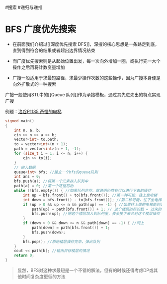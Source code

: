 #搜索 #递归与递推
# BFS 广度优先搜索

- 在前面我们介绍过[[深度优先搜索 DFS]]，深搜的核心思想是一条路走到底，直到得到符合的结果或者超出边界情况结束

- 而广度优先搜索则是从起始位置出发，每一次向外增加一圈，或执行完一大个操作之后再将计数变量增加

- 广搜一般适用于求最短路径，求最少操作次数的这些操作，因为广搜本身便是向外扩散式的一种搜索

广搜一般使用STL中的[[Queue 队列]]作为承接模板，通过其先进先出的特点实现广搜

例题：[洛谷P1135 奇怪的电梯](https://www.luogu.com.cn/problem/P1135)

```cpp
signed main()
{
    int n, a, b;
    cin >> n >> a >> b;
    vector<int> to,path;
    to = vector<int>(n + 1);
    path = vector<int>(n + 1, -1);
    for (size_t i = 1; i <= n; i++) {
        cin >> to[i];
    }
    // 输入数据
    queue<int> bfs; //建立一个bfs的queue队列
    int ans = 0;
    bfs.push(a); //将第一个元素存入队列中
    path[a] = 0; //第一个路径初始
    while (!bfs.empty()) { //如果队列非空，就说明仍然有可以进行下去的操作
        int up = bfs.front() + to[bfs.front()]; //第一种可能，往上坐电梯
        int down = bfs.front() - to[bfs.front()]; //第二种可能，往下坐电梯
        if (up > 0 && up <= n && path[up] == -1) { //如果往上做的电梯能到达(即存在这个楼层)，且这个楼层没有被达到过
            path[up] = path[bfs.front()] + 1; // 这个楼层的标识数 = 过来的楼层的标识数 + 1
            bfs.push(up); //把这个楼层加入到队列里，表示接下来会对这个楼层操作
        }
        if (down > 0 && down <= n && path[down] == -1) { //同上
            path[down] = path[bfs.front()] + 1;
            bfs.push(down);
        }
        bfs.pop(); //原始楼层操作完毕，弹出队列
    }
    cout << path[b]; //输出目标楼层的情况
    return 0;
}
```

> 显然，BFS对这种求最短是一个不错的解法，但有的时候还得考虑DP或其他时间复杂度更低的方法
